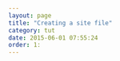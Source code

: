 ```yaml
---
layout: page
title: "Creating a site file"
category: tut
date: 2015-06-01 07:55:24
order: 1:
---
```



